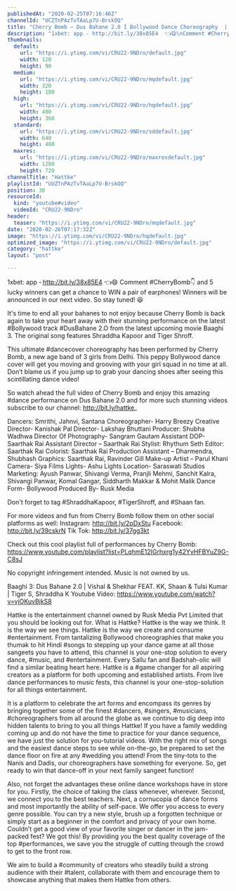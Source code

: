 ```yaml
---
publishedAt: "2020-02-25T07:16:46Z"
channelId: "UCZTnPAzTvTAaLp7U-BrskOQ"
title: "Cherry Bomb – Dus Bahane 2.0 I Bollywood Dance Choreography  | Hattke"
description: "1xbet: app - http://bit.ly/38x85E4  👈😄\nComment #CherryBomb👇 and 5 lucky winners can get a chance to WIN a pair of earphones! \nWinners will be announced in our next video. So stay tuned! 😆\n\nIt's time to end all your bahanes to not enjoy because Cherry Bomb is back again to take your heart away with their stunning performance on the latest #Bollywood track #DusBahane 2.O from the latest upcoming movie Baaghi 3.  The original song features Shraddha Kapoor and Tiger Shroff. \n\nThis ultimate #dancecover choreography has been performed by Cherry Bomb, a new age band of 3 girls from Delhi. This peppy Bollywood dance cover will get you moving and grooving with your girl squad in no time at all. Don’t blame us if you jump up to grab your dancing shoes after seeing this scintillating dance video!\n\nSo watch ahead the full video of Cherry Bomb and enjoy this amazing #dance performance on Dus Bahane 2.0 and for more such stunning videos subscribe to our channel: http://bit.ly/hattke_\n\nDancers: Smrithi, Jahnvi, Santana \nChoreographer- Harry Breezy\nCreative Director- Kanishak Pal \nDirector- Lakshay Bhuttani \nProducer: Shubha Wadhwa\n Director Of Photography- Sangram Gautam\n Assistant DOP- Saarthak Rai\nAssistant Director – Saarthak Rai\nStylist: Rhythum Seth\n Editor: Saarthak Rai \nColorist: Saarthak Rai \nProduction Assistant – Dharmendra, Shubhash \nGraphics: Saarthak Rai, Ravinder Gill \nMake-up Artist – Parul Khani\nCamera- Siya Films\n Lights- Ashu Lights\n Location- Saraswati Studios\n Marketing: Ayush Panwar, Shivangi Verma, Pranjli Mehmi, Sanchit Kalra, Shivangi Panwar, Komal Gangar, Siddharth Makkar & Mohit Malik\n Dance Form- Bollywood \nProduced By- Rusk Media\n\nDon't forget to tag #ShraddhaKapoor, #TigerShroff, and #Shaan fan.\n\nFor more videos and fun from Cherry Bomb follow them on other social platforms as well:\nInstagram: http://bit.ly/2pDxStu\nFacebook: http://bit.ly/39cskrN\nTik Tok: http://bit.ly/37gg3kt\n\nCheck out this cool playlist full of performances by Cherry Bomb: https://www.youtube.com/playlist?list=PLqhmE12IGrhxrg1y42YvHFBYuZ9G-C8sJ\n\nNo copyright infringement intended. Music is not owned by us. \n\nBaaghi 3: Dus Bahane 2.0 | Vishal & Shekhar FEAT. KK, Shaan & Tulsi Kumar | Tiger S, Shraddha K\nYoutube Video: https://www.youtube.com/watch?v=vjOKuvBjkS8\n\nHattke is the entertainment channel owned by Rusk Media Pvt Limited that you should be looking out for. What is Hattke? Hattke is the way we think. It is the way we see things. Hattke is the way we create and consume #entertainment. From tantalizing Bollywood choreographies that make you thumak to hit Hindi #songs to stepping up your dance game at all those sangeets you have to attend, this channel is your one-stop solution to every dance, #music, and #entertainment. Every Sallu fan and Badshah-olic will find a similar beating heart here. Hattke is a #game changer for all aspiring creators as a platform for both upcoming and established artists. From live dance performances to music fests, this channel is your one-stop-solution for all things entertainment.\n\nIt is a platform to celebrate the art forms and encompass its genres by bringing together some of the finest #dancers, #singers, #musicians, #choreographers from all around the globe as we continue to dig deep into hidden talents to bring to you all things Hattke! If you have a family wedding coming up and do not have the time to practice for your dance sequence, we have just the solution for you-tutorial videos. With the right mix of songs and the easiest dance steps to see while on-the-go, be prepared to set the dance floor on fire at any #wedding you attend! From the tiny-tots to the Nanis and Dadis, our choreographers have something for everyone. So, get ready to win that dance-off in your next family sangeet function!\n\nAlso, not forget the advantages these online dance workshops have in store for you. Firstly, the choice of taking the class whenever, wherever. Second, we connect you to the best teachers. Next, a cornucopia of dance forms and most importantly the ability of self-pace. We offer you access to every genre possible. You can try a new style, brush up a forgotten technique or simply start as a beginner in the comfort and privacy of your own home. Couldn’t get a good view of your favorite singer or dancer in the jam-packed fest? We got this! By providing you the best quality coverage of the top #performances, we save you the struggle of cutting through the crowd to get to the front row.\n\nWe aim to build a #community of creators who steadily build a strong audience with their #talent, collaborate with them and encourage them to showcase anything that makes them Hattke from others."
thumbnails:
  default:
    url: "https://i.ytimg.com/vi/CRU22-9NDro/default.jpg"
    width: 120
    height: 90
  medium:
    url: "https://i.ytimg.com/vi/CRU22-9NDro/mqdefault.jpg"
    width: 320
    height: 180
  high:
    url: "https://i.ytimg.com/vi/CRU22-9NDro/hqdefault.jpg"
    width: 480
    height: 360
  standard:
    url: "https://i.ytimg.com/vi/CRU22-9NDro/sddefault.jpg"
    width: 640
    height: 480
  maxres:
    url: "https://i.ytimg.com/vi/CRU22-9NDro/maxresdefault.jpg"
    width: 1280
    height: 720
channelTitle: "Hattke"
playlistId: "UUZTnPAzTvTAaLp7U-BrskOQ"
position: 30
resourceId:
  kind: "youtube#video"
  videoId: "CRU22-9NDro"
header:
  teaser: "https://i.ytimg.com/vi/CRU22-9NDro/mqdefault.jpg"
date: "2020-02-26T07:17:32Z"
image: "https://i.ytimg.com/vi/CRU22-9NDro/hqdefault.jpg"
optimized_image: "https://i.ytimg.com/vi/CRU22-9NDro/default.jpg"
category: "hattke"
layout: "post"

---
```

1xbet: app - http://bit.ly/38x85E4  👈😄
Comment #CherryBomb👇 and 5 lucky winners can get a chance to WIN a pair of earphones! 
Winners will be announced in our next video. So stay tuned! 😆

It's time to end all your bahanes to not enjoy because Cherry Bomb is back again to take your heart away with their stunning performance on the latest #Bollywood track #DusBahane 2.O from the latest upcoming movie Baaghi 3.  The original song features Shraddha Kapoor and Tiger Shroff. 

This ultimate #dancecover choreography has been performed by Cherry Bomb, a new age band of 3 girls from Delhi. This peppy Bollywood dance cover will get you moving and grooving with your girl squad in no time at all. Don’t blame us if you jump up to grab your dancing shoes after seeing this scintillating dance video!

So watch ahead the full video of Cherry Bomb and enjoy this amazing #dance performance on Dus Bahane 2.0 and for more such stunning videos subscribe to our channel: http://bit.ly/hattke_

Dancers: Smrithi, Jahnvi, Santana 
Choreographer- Harry Breezy
Creative Director- Kanishak Pal 
Director- Lakshay Bhuttani 
Producer: Shubha Wadhwa
 Director Of Photography- Sangram Gautam
 Assistant DOP- Saarthak Rai
Assistant Director – Saarthak Rai
Stylist: Rhythum Seth
 Editor: Saarthak Rai 
Colorist: Saarthak Rai 
Production Assistant – Dharmendra, Shubhash 
Graphics: Saarthak Rai, Ravinder Gill 
Make-up Artist – Parul Khani
Camera- Siya Films
 Lights- Ashu Lights
 Location- Saraswati Studios
 Marketing: Ayush Panwar, Shivangi Verma, Pranjli Mehmi, Sanchit Kalra, Shivangi Panwar, Komal Gangar, Siddharth Makkar & Mohit Malik
 Dance Form- Bollywood 
Produced By- Rusk Media

Don't forget to tag #ShraddhaKapoor, #TigerShroff, and #Shaan fan.

For more videos and fun from Cherry Bomb follow them on other social platforms as well:
Instagram: http://bit.ly/2pDxStu
Facebook: http://bit.ly/39cskrN
Tik Tok: http://bit.ly/37gg3kt

Check out this cool playlist full of performances by Cherry Bomb: https://www.youtube.com/playlist?list=PLqhmE12IGrhxrg1y42YvHFBYuZ9G-C8sJ

No copyright infringement intended. Music is not owned by us. 

Baaghi 3: Dus Bahane 2.0 | Vishal & Shekhar FEAT. KK, Shaan & Tulsi Kumar | Tiger S, Shraddha K
Youtube Video: https://www.youtube.com/watch?v=vjOKuvBjkS8

Hattke is the entertainment channel owned by Rusk Media Pvt Limited that you should be looking out for. What is Hattke? Hattke is the way we think. It is the way we see things. Hattke is the way we create and consume #entertainment. From tantalizing Bollywood choreographies that make you thumak to hit Hindi #songs to stepping up your dance game at all those sangeets you have to attend, this channel is your one-stop solution to every dance, #music, and #entertainment. Every Sallu fan and Badshah-olic will find a similar beating heart here. Hattke is a #game changer for all aspiring creators as a platform for both upcoming and established artists. From live dance performances to music fests, this channel is your one-stop-solution for all things entertainment.

It is a platform to celebrate the art forms and encompass its genres by bringing together some of the finest #dancers, #singers, #musicians, #choreographers from all around the globe as we continue to dig deep into hidden talents to bring to you all things Hattke! If you have a family wedding coming up and do not have the time to practice for your dance sequence, we have just the solution for you-tutorial videos. With the right mix of songs and the easiest dance steps to see while on-the-go, be prepared to set the dance floor on fire at any #wedding you attend! From the tiny-tots to the Nanis and Dadis, our choreographers have something for everyone. So, get ready to win that dance-off in your next family sangeet function!

Also, not forget the advantages these online dance workshops have in store for you. Firstly, the choice of taking the class whenever, wherever. Second, we connect you to the best teachers. Next, a cornucopia of dance forms and most importantly the ability of self-pace. We offer you access to every genre possible. You can try a new style, brush up a forgotten technique or simply start as a beginner in the comfort and privacy of your own home. Couldn’t get a good view of your favorite singer or dancer in the jam-packed fest? We got this! By providing you the best quality coverage of the top #performances, we save you the struggle of cutting through the crowd to get to the front row.

We aim to build a #community of creators who steadily build a strong audience with their #talent, collaborate with them and encourage them to showcase anything that makes them Hattke from others.